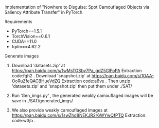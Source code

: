 Implementation of "Nowhere to Disguise: Spot Camouflaged Objects via Saliency Attribute Transfer" in PyTorch. 

Requirements
- PyTorch==1.5.1
- TorchVision==0.6.1
- CUDA==11.0 
- tqdm==4.62.2

Generate images
1. Download 'datasets.zip' at https://pan.baidu.com/s/1wMsTGSbv7Pa_gdZ5GlFoPA  Extraction code:fgh2 .
   Download 'snapshot.zip' at https://pan.baidu.com/s/1OAA-OoRuZfeQACBHueVdZQ  Extraction code:a6vu . 
   Then unzip 'datasets.zip' and 'snapshot.zip' then put them under ./SAT/ 
2. Run  ’Gen_imgs.py‘ , the generated weakly camouflaged images will be save in ./SAT/generated_imgs/

3. We also provide weakly camouflaged images at https://pan.baidu.com/s/1swZhd8NEKJR2r6WYwQfPTQ  Extraction code:w3jb .

